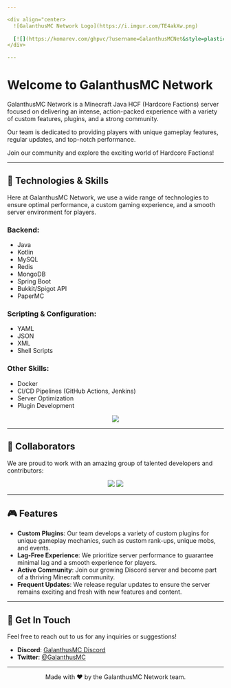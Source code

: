 ```yaml
---

<div align="center>
  ![GalanthusMC Network Logo](https://i.imgur.com/TE4akXw.png)
  
  [![](https://komarev.com/ghpvc/?username=GalanthusMCNet&style=plastic&color=blueviolet)](https://github.com/GalanthusMCNet)
</div>

---
```


# Welcome to GalanthusMC Network
  
GalanthusMC Network is a Minecraft Java HCF (Hardcore Factions) server focused on delivering an intense, action-packed experience with a variety of custom features, plugins, and a strong community.

Our team is dedicated to providing players with unique gameplay features, regular updates, and top-notch performance.

Join our community and explore the exciting world of Hardcore Factions!

---

## 🚀 Technologies & Skills

Here at GalanthusMC Network, we use a wide range of technologies to ensure optimal performance, a custom gaming experience, and a smooth server environment for players.

### Backend:
- Java
- Kotlin
- MySQL
- Redis
- MongoDB
- Spring Boot
- Bukkit/Spigot API
- PaperMC

### Scripting & Configuration:
- YAML
- JSON
- XML
- Shell Scripts

### Other Skills:
- Docker
- CI/CD Pipelines (GitHub Actions, Jenkins)
- Server Optimization
- Plugin Development

<p align="center"><img src="https://github-widgetbox.vercel.app/api/skills?names=java,kotlin,xml,json,yaml,sh,mysql,redis,react,docker,githubactions&includeNames=true"></p>

---

## 🔧 Collaborators

We are proud to work with an amazing group of talented developers and contributors:

<p align="center">
  <img src="https://github-widgetbox.vercel.app/api/profile?username=hardcorefactions&data=followers,repositories,stars,commits">
  <img src="https://github-widgetbox.vercel.app/api/profile?username=preift&data=followers,repositories,stars,commits">
</p>

---

## 🎮 Features

- **Custom Plugins**: Our team develops a variety of custom plugins for unique gameplay mechanics, such as custom rank-ups, unique mobs, and events.
- **Lag-Free Experience**: We prioritize server performance to guarantee minimal lag and a smooth experience for players.
- **Active Community**: Join our growing Discord server and become part of a thriving Minecraft community.
- **Frequent Updates**: We release regular updates to ensure the server remains exciting and fresh with new features and content.

---

## 💬 Get In Touch

Feel free to reach out to us for any inquiries or suggestions!

- **Discord**: [GalanthusMC Discord](https://discord.gg/galanthusmc)
- **Twitter**: [@GalanthusMC](https://twitter.com/GalanthusMC)
  
---

<p align="center">Made with ❤️ by the GalanthusMC Network team.</p>
